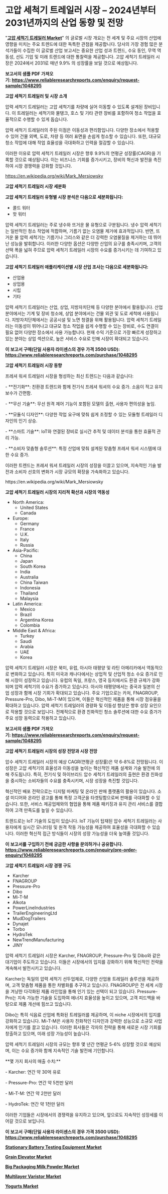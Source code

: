 <p><h1>고압 세척기 트레일러 시장 – 2024년부터 2031년까지의 산업 동향 및 전망</h1></p><p>"<strong><a href="https://www.reliableresearchreports.com/pressure-washer-trailers-r1048295">고압 세척기 트레일러 Market</a></strong>" 의 글로벌 시장 개요는 전 세계 및 주요 시장의 산업에 영향을 미치는 주요 트렌드에 대한 독특한 관점을 제공합니다. 당사의 가장 경험 많은 분석가들이 수집한 이 글로벌 산업 보고서는 중요한 산업 성과 트렌드, 수요 동인, 무역 역동성, 선도 기업 및 미래 트렌드에 대한 통찰력을 제공합니다. 고압 세척기 트레일러 시장은 2024에서 2031로 매년 9.9% 의 성장률을 보일 것으로 예상됩니다.</p>
<p><strong>보고서의 샘플 PDF 가져오기:&nbsp;<a href="https://www.reliableresearchreports.com/enquiry/request-sample/1048295">https://www.reliableresearchreports.com/enquiry/request-sample/1048295</a></strong></p>
<p><strong>고압 세척기 트레일러 및 시장 소개</strong></p>
<p><p>압력 세척기 트레일러는 고압 세척기를 차량에 실어 이동할 수 있도록 설계된 장비입니다. 이 트레일러는 세척기와 물탱크, 호스 및 기타 관련 장비를 포함하여 청소 작업을 효율적으로 수행할 수 있게 돕습니다. </p><p>압력 세척기 트레일러의 주된 이점은 이동성과 편리함입니다. 다양한 장소에서 적용할 수 있어 건물 외벽, 도로, 차량 등 여러 표면을 손쉽게 청소할 수 있습니다. 또한, 대규모 청소 작업에 대해 작업 효율성을 극대화하고 인력을 절감할 수 있습니다. </p><p>이러한 이유로 압력 세척기 트레일러 시장은 향후 9.9%의 연평균 성장률(CAGR)을 기록할 것으로 예상됩니다. 이는 비즈니스 기회를 증가시키고, 장비의 혁신과 발전을 촉진하여 시장 경쟁력을 강화할 것입니다.</p></p>
<p><a href="https://en.wikipedia.org/wiki/Mark_Mersiowsky">https://en.wikipedia.org/wiki/Mark_Mersiowsky</a></p>
<p><strong>고압 세척기 트레일러 시장 세분화</strong></p>
<p><strong>고압 세척기 트레일러 유형별 시장 분석은 다음으로 세분화됩니다:</strong></p>
<p><ul><li>콜드 워터</li><li>핫 워터</li></ul></p>
<p><p>압력 세척기 트레일러는 주로 냉수와 뜨거운 물 유형으로 구분됩니다. 냉수 압력 세척기는 일반적인 청소 작업에 적합하며, 기름기 없는 오염물 제거에 효과적입니다. 반면, 뜨거운 물 압력 세척기는 기름기나 그리스와 같은 더 강력한 오염물질을 제거하는 데 뛰어난 성능을 발휘합니다. 이러한 다양한 옵션은 다양한 산업의 요구를 충족시키며, 고객의 선택 폭을 넓혀 주므로 압력 세척기 트레일러 시장의 수요를 증가시키는 데 기여하고 있습니다.</p></p>
<p><strong>고압 세척기 트레일러 애플리케이션별 시장 산업 조사는 다음으로 세분화됩니다:</strong></p>
<p><ul><li>산업용</li><li>상업용</li><li>시립</li><li>기타</li></ul></p>
<p><p>압력 세척기 트레일러는 산업, 상업, 지방자치단체 등 다양한 분야에서 활용됩니다. 산업 분야에서는 기계 및 장비 청소에, 상업 분야에서는 건물 외관 및 도로 세척에 사용됩니다. 지방자치단체에서는 공공시설 및 노면 청결을 위해 활용됩니다. 압력 세척기 트레일러는 이동성이 뛰어나고 대규모 청소 작업을 쉽게 수행할 수 있는 장비로, 수도 연결이 필요 없어 다양한 장소에서 사용 가능합니다. 현재 수익 기준으로 가장 빠르게 성장하고 있는 분야는 상업 섹션으로, 높은 서비스 수요로 인해 시장이 확대되고 있습니다.</p></p>
<p><strong>이 보고서 구매(단일 사용자 라이센스의 경우 가격 3500 USD): <a href="https://www.reliableresearchreports.com/purchase/1048295">https://www.reliableresearchreports.com/purchase/1048295</a></strong></p>
<p><strong>고압 세척기 트레일러 시장 동향</strong></p>
<p><p>프레셔 워셔 트레일러 시장을 형성하는 최신 트렌드는 다음과 같습니다:</p><p>- **전기화**: 친환경 트렌드와 함께 전기식 프레셔 워셔의 수요 증가. 소음이 적고 유지 보수가 간편함.</p><p>  </p><p>- **무선 기술**: 무선 원격 제어 기능이 포함된 모델의 출현, 사용자 편의성을 높임.</p><p>  </p><p>- **모듈식 디자인**: 다양한 작업 요구에 맞춰 쉽게 조정할 수 있는 모듈형 트레일러 디자인의 인기 상승.</p><p>  </p><p>- **스마트 기술**: IoT와 연결된 장비로 실시간 추적 및 데이터 분석을 통한 효율적 관리 가능.</p><p>  </p><p>- **소비자 맞춤형 솔루션**: 특정 산업에 맞춰 설계된 맞춤형 프레셔 워셔 시스템에 대한 수요 증가.</p><p>이러한 트렌드는 프레셔 워셔 트레일러 시장의 성장을 이끌고 있으며, 지속적인 기술 발전과 소비자 선호의 변화가 시장 규모의 확장을 가속화하고 있습니다.</p></p>
<p>https://en.wikipedia.org/wiki/Mark_Mersiowsky</p>
<p><strong>고압 세척기 트레일러 시장의 지리적 확산과 시장의 역동성</strong></p>
<p><ul>
    <li>
        North America:
        <ul>
            <li>United States</li>
            <li>Canada</li>
        </ul>
    </li>
    <li>
        Europe:
        <ul>
            <li>Germany</li>
            <li>France</li>
            <li>U.K.</li>
            <li>Italy</li>
            <li>Russia</li>
        </ul>
    </li>
    <li>
        Asia-Pacific:
        <ul>
            <li>China</li>
            <li>Japan</li>
            <li>South Korea</li>
            <li>India</li>
            <li>Australia</li>
            <li>China Taiwan</li>
            <li>Indonesia</li>
            <li>Thailand</li>
            <li>Malaysia</li>
        </ul>
    </li>
    <li>
        Latin America:
        <ul>
            <li>Mexico</li>
            <li>Brazil</li>
            <li>Argentina Korea</li>
            <li>Colombia</li>
        </ul>
    </li>
    <li>
        Middle East & Africa:
        <ul>
            <li>Turkey</li>
            <li>Saudi</li>
            <li>Arabia</li>
            <li>UAE</li>
            <li>Korea</li>
        </ul>
    </li>
    </ul></p>
<p><p>압력 세척기 트레일러 시장은 북미, 유럽, 아시아 태평양 및 라틴 아메리카에서 역동적으로 변화하고 있습니다. 특히 미국과 캐나다에서는 상업적 및 산업적 청소 수요 증가로 인해 시장이 성장하고 있습니다. 유럽의 독일, 프랑스, 영국 등지에서도 환경 규제가 강화되며 압력 세척기의 수요가 증가하고 있습니다. 아시아 태평양에서는 중국과 일본의 산업 성장과 함께 시장 기회가 확대되고 있습니다. 주요 기업으로는 카처, FNAGROUP, Pressure-Pro, Dibo, Mi-T-M이 있으며, 이들은 혁신적인 제품을 통해 시장 점유율을 확대하고 있습니다. 압력 세척기 트레일러의 경량화 및 이동성 향상은 향후 성장 요인으로 작용할 것으로 보입니다. 전체적으로 환경 친화적인 청소 솔루션에 대한 수요 증가가 주요 성장 동력으로 작용하고 있습니다.</p></p>
<p><strong>보고서의 샘플 PDF 가져오기:&nbsp;<a href="https://www.reliableresearchreports.com/enquiry/request-sample/1048295">https://www.reliableresearchreports.com/enquiry/request-sample/1048295</a></strong></p>
<p><strong>고압 세척기 트레일러 시장의 성장 전망과 시장 전망</strong></p>
<p><p>압수 세척기 트레일러 시장의 예상 CAGR(연평균 성장률)은 약 6-8%로 전망됩니다. 이 성장은 고압 세척기의 효율성과 이동성을 높이는 혁신적인 제품 설계와 기술 발전에 의해 주도됩니다. 특히, 전기식 및 하이브리드 압수 세척기 트레일러의 출현은 환경 친화성을 중시하는 소비자들의 수요를 충족시키며, 시장 성장을 촉진할 것입니다.</p><p>혁신적인 배포 전략으로는 디지털 마케팅 및 온라인 판매 플랫폼의 활용이 있습니다. 소셜 미디어와 온라인 광고를 통해 특정 고객군을 타겟팅함으로써 판매를 극대화할 수 있습니다. 또한, 서비스 제공업체와의 협업을 통해 제품 패키징과 유지 관리 서비스를 결합하여 고객 만족도를 높일 수 있습니다.</p><p>트렌드로는 IoT 기술의 도입이 있습니다. IoT 기능이 탑재된 압수 세척기 트레일러는 사용자에게 실시간 모니터링 및 원격 작동 가능성을 제공하여 효율성을 극대화할 수 있습니다. 이러한 혁신적 접근 방식들이 시장의 성장 가능성을 더욱 높여줄 것입니다.</p></p>
<p><strong>이 보고서를 구입하기 전에 궁금한 사항을 문의하거나 공유합니다. <a href="https://www.reliableresearchreports.com/enquiry/pre-order-enquiry/1048295">https://www.reliableresearchreports.com/enquiry/pre-order-enquiry/1048295</a></strong></p>
<p><strong>고압 세척기 트레일러 시장 경쟁 구도</strong></p>
<p><ul><li>Karcher</li><li>FNAGROUP</li><li>Pressure-Pro</li><li>Dibo</li><li>Mi-T-M</li><li>Alkota</li><li>PowerLineIndustries</li><li>TrailerEngineeringLtd</li><li>MudDogTrailers</li><li>Dynajet</li><li>Torbo</li><li>HydroTek</li><li>NewTrendManufacturing</li><li>JINY</li></ul></p>
<p><p>압력 세척기 트레일러 시장은 Karcher, FNAGROUP, Pressure-Pro 및 Dibo와 같은 대기업이 주도하고 있습니다. 이들은 시장에서의 입지를 강화하기 위해 혁신적인 전략을 계속해서 발전시키고 있습니다.</p><p>Karcher는 독일의 압력 세척기 선두업체로, 다양한 산업용 트레일러 솔루션을 제공하며, 고객 맞춤형 제품을 통한 차별화를 추구하고 있습니다. FNAGROUP은 전 세계 시장을 겨냥한 다각화된 제품 라인업을 통해 인기 있는 선택이 되고 있습니다. Pressure-Pro는 지속 가능한 기술을 도입하여 에너지 효율성을 높이고 있으며, 고객 피드백을 바탕으로 제품 개선에 힘쓰고 있습니다.</p><p>Dibo는 특히 식음료 산업에 특화된 트레일러를 제공하며, 이 niche 시장에서의 입지를 강화하고 있습니다. Mi-T-M은 사용자 친화적인 디자인과 강력한 성능으로 소규모 사업자에게 인기를 끌고 있습니다. 이러한 회사들은 각자의 전략을 통해 새로운 시장 기회를 창출하고 있으며, 미래 성장 가능성이 높습니다.</p><p>압력 세척기 트레일러 시장의 규모는 향후 몇 년간 연평균 5-6% 성장할 것으로 예상되며, 이는 수요 증가와 함께 지속적인 기술 발전에 기인합니다.</p><p>**몇 가지 회사의 매출 수치:**</p><p>- Karcher: 연간 약 30억 유로</p><p>- Pressure-Pro: 연간 약 5천만 달러</p><p>- Mi-T-M: 연간 약 2천만 달러</p><p>- HydroTek: 연간 약 1천만 달러</p><p>이러한 기업들은 시장에서의 경쟁력을 유지하고 있으며, 앞으로도 지속적인 성장세를 이어갈 것으로 보입니다.</p></p>
<p><strong>이 보고서 구매(단일 사용자 라이센스의 경우 가격 3500 USD): <a href="https://www.reliableresearchreports.com/purchase/1048295">https://www.reliableresearchreports.com/purchase/1048295</a></strong></p>
<p><strong><p><a href="https://github.com/DixieGrimes/Market-Research-Report-List-1/blob/main/stationary-battery-testing-equipment-market.md">Stationary Battery Testing Equipment Market</a></p><p><a href="https://www.linkedin.com/pulse/global-grain-elevator-market-analysis-trends-forecasts-growth-opportunities-sanne?trackingId=xOfFqiqJQgegw2lADuG5Aw%3D%3D">Grain Elevator Market</a></p><p><a href="https://issuu.com/reportprime-2/docs/big-packaging-milk-powder-market-si_0c2b6585b54c25">Big Packaging Milk Powder Market</a></p><p><a href="https://github.com/nathandecarvalho/Market-Research-Report-List-5/blob/main/multilayer-varistor-market.md">Multilayer Varistor Market</a></p><p><a href="https://issuu.com/reportprime-2/docs/yogurts-market-size-2030.pptx_5a277050fcb304">Yogurts Market</a></p></strong></p>
<p></p>